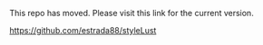 This repo has moved. Please visit this link for the current version.

https://github.com/estrada88/styleLust
